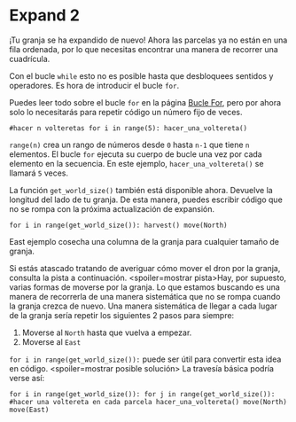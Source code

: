 # Expand 2
¡Tu granja se ha expandido de nuevo! Ahora las parcelas ya no están en una fila ordenada, por lo que necesitas encontrar una manera de recorrer una cuadrícula.

Con el bucle `while` esto no es posible hasta que desbloquees sentidos y operadores.
Es hora de introducir el bucle `for`.

Puedes leer todo sobre el bucle `for` en la página [Bucle For](docs/scripting/for), pero por ahora solo lo necesitarás para repetir código un número fijo de veces.

`#hacer n volteretas
for i in range(5):
	hacer_una_voltereta()`

`range(n)` crea un rango de números desde `0` hasta `n-1` que tiene `n` elementos. El bucle `for` ejecuta su cuerpo de bucle una vez por cada elemento en la secuencia. En este ejemplo, `hacer_una_voltereta()` se llamará `5` veces.

La función `get_world_size()` también está disponible ahora. Devuelve la longitud del lado de tu granja. De esta manera, puedes escribir código que no se rompa con la próxima actualización de expansión.

`for i in range(get_world_size()):
	harvest()
	move(North)`

East ejemplo cosecha una columna de la granja para cualquier tamaño de granja.

Si estás atascado tratando de averiguar cómo mover el dron por la granja, consulta la pista a continuación.
<spoiler=mostrar pista>Hay, por supuesto, varias formas de moverse por la granja.
Lo que estamos buscando es una manera de recorrerla de una manera sistemática que no se rompa cuando la granja crezca de nuevo.
Una manera sistemática de llegar a cada lugar de la granja sería repetir los siguientes 2 pasos para siempre:

1. Moverse al `North` hasta que vuelva a empezar.
2. Moverse al `East`

`for i in range(get_world_size()):` puede ser útil para convertir esta idea en código.
</spoiler>
<spoiler=mostrar posible solución> La travesía básica podría verse así:

`for i in range(get_world_size()):
	for j in range(get_world_size()):
		#hacer una voltereta en cada parcela
		hacer_una_voltereta()
		move(North)
	move(East)`
</spoiler>

